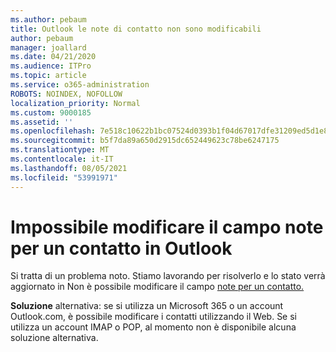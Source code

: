 ```yaml
---
ms.author: pebaum
title: Outlook le note di contatto non sono modificabili
author: pebaum
manager: joallard
ms.date: 04/21/2020
ms.audience: ITPro
ms.topic: article
ms.service: o365-administration
ROBOTS: NOINDEX, NOFOLLOW
localization_priority: Normal
ms.custom: 9000185
ms.assetid: ''
ms.openlocfilehash: 7e518c10622b1bc07524d0393b1f04d67017dfe31209ed5d1e8283b7fc14917b
ms.sourcegitcommit: b5f7da89a650d2915dc652449623c78be6247175
ms.translationtype: MT
ms.contentlocale: it-IT
ms.lasthandoff: 08/05/2021
ms.locfileid: "53991971"
---
```

# <a name="cant-edit-the-notes-field-for-a-contact-in-outlook"></a>Impossibile modificare il campo note per un contatto in Outlook
Si tratta di un problema noto. Stiamo lavorando per risolverlo e lo stato verrà aggiornato in Non è possibile modificare il campo [note per un contatto.](https://support.office.com/article/fb8394ce-04ce-48b5-bae4-be46f77f10fe)

**Soluzione** alternativa: se si utilizza un Microsoft 365 o un account Outlook.com, è possibile modificare i contatti utilizzando il Web. Se si utilizza un account IMAP o POP, al momento non è disponibile alcuna soluzione alternativa.